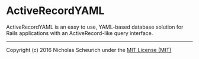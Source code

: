 # ActiveRecordYAML 

ActiveRecordYAML is an easy to use, YAML-based database solution for Rails applications with an ActiveRecord-like query interface.

---

Copyright (c) 2016 Nicholas Scheurich under the [MIT License (MIT)](https://opensource.org/licenses/MIT)
